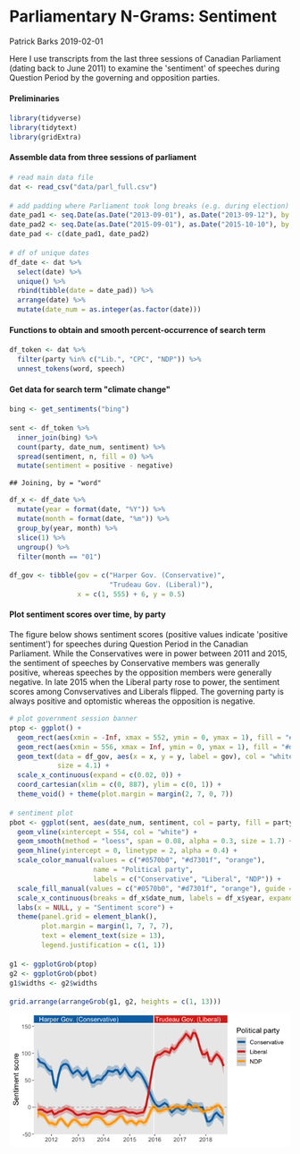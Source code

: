 Parliamentary N-Grams: Sentiment
================
Patrick Barks
2019-02-01

Here I use transcripts from the last three sessions of Canadian Parliament (dating back to June 2011) to examine the 'sentiment' of speeches during Question Period by the governing and opposition parties.

#### Preliminaries

``` r
library(tidyverse)
library(tidytext)
library(gridExtra)
```

#### Assemble data from three sessions of parliament

``` r
# read main data file
dat <- read_csv("data/parl_full.csv")

# add padding where Parliament took long breaks (e.g. during election)
date_pad1 <- seq.Date(as.Date("2013-09-01"), as.Date("2013-09-12"), by = 1)
date_pad2 <- seq.Date(as.Date("2015-09-01"), as.Date("2015-10-10"), by = 1)
date_pad <- c(date_pad1, date_pad2)

# df of unique dates
df_date <- dat %>% 
  select(date) %>% 
  unique() %>%
  rbind(tibble(date = date_pad)) %>% 
  arrange(date) %>% 
  mutate(date_num = as.integer(as.factor(date)))
```

#### Functions to obtain and smooth percent-occurrence of search term

``` r
df_token <- dat %>% 
  filter(party %in% c("Lib.", "CPC", "NDP")) %>%
  unnest_tokens(word, speech)
```

#### Get data for search term "climate change"

``` r
bing <- get_sentiments("bing")

sent <- df_token %>%
  inner_join(bing) %>%
  count(party, date_num, sentiment) %>%
  spread(sentiment, n, fill = 0) %>%
  mutate(sentiment = positive - negative)
```

    ## Joining, by = "word"

``` r
df_x <- df_date %>% 
  mutate(year = format(date, "%Y")) %>% 
  mutate(month = format(date, "%m")) %>% 
  group_by(year, month) %>% 
  slice(1) %>% 
  ungroup() %>% 
  filter(month == "01")

df_gov <- tibble(gov = c("Harper Gov. (Conservative)",
                         "Trudeau Gov. (Liberal)"),
                 x = c(1, 555) + 6, y = 0.5)
```

#### Plot sentiment scores over time, by party

The figure below shows sentiment scores (positive values indicate 'positive sentiment') for speeches during Question Period in the Canadian Parliament. While the Conservatives were in power between 2011 and 2015, the sentiment of speeches by Conservative members was generally positive, whereas speeches by the opposition members were generally negative. In late 2015 when the Liberal party rose to power, the sentiment scores among Convservatives and Liberals flipped. The governing party is always positive and optomistic whereas the opposition is negative.

``` r
# plot government session banner
ptop <- ggplot() +
  geom_rect(aes(xmin = -Inf, xmax = 552, ymin = 0, ymax = 1), fill = "#0570b0") +
  geom_rect(aes(xmin = 556, xmax = Inf, ymin = 0, ymax = 1), fill = "#d7301f") +
  geom_text(data = df_gov, aes(x = x, y = y, label = gov), col = "white", hjust = 0,
            size = 4.1) +
  scale_x_continuous(expand = c(0.02, 0)) +
  coord_cartesian(xlim = c(0, 887), ylim = c(0, 1)) +
  theme_void() + theme(plot.margin = margin(2, 7, 0, 7))

# sentiment plot
pbot <- ggplot(sent, aes(date_num, sentiment, col = party, fill = party)) +
  geom_vline(xintercept = 554, col = "white") +
  geom_smooth(method = "loess", span = 0.08, alpha = 0.3, size = 1.7) +
  geom_hline(yintercept = 0, linetype = 2, alpha = 0.4) +
  scale_color_manual(values = c("#0570b0", "#d7301f", "orange"),
                     name = "Political party",
                     labels = c("Conservative", "Liberal", "NDP")) +
  scale_fill_manual(values = c("#0570b0", "#d7301f", "orange"), guide = FALSE) +
  scale_x_continuous(breaks = df_x$date_num, labels = df_x$year, expand = c(0.02, 0)) +
  labs(x = NULL, y = "Sentiment score") +
  theme(panel.grid = element_blank(),
        plot.margin = margin(1, 7, 7, 7),
        text = element_text(size = 13),
        legend.justification = c(1, 1))

g1 <- ggplotGrob(ptop)
g2 <- ggplotGrob(pbot)
g1$widths <- g2$widths

grid.arrange(arrangeGrob(g1, g2, heights = c(1, 13)))
```

![](ngram-sentiment_files/figure-markdown_github/unnamed-chunk-5-1.png)
